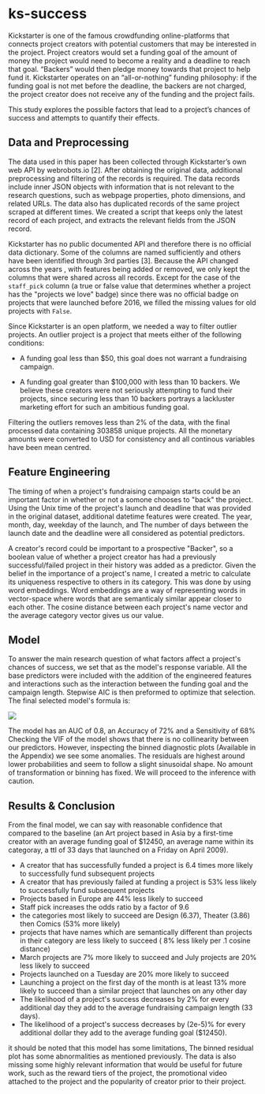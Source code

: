 # ks-success

Kickstarter is one of the famous crowdfunding online-platforms that connects project 
creators with potential customers that may be interested in the project. 
Project creators would set a funding goal of the amount of money the project would need to become a reality and a deadline to reach that goal. 
“Backers” would then pledge money towards that project to help fund it. 
Kickstarter operates on an “all-or-nothing” funding philosophy: if the funding goal is not met before the deadline, the backers are not charged, the project 
creator does not receive any of the funding and the project fails.

This study explores the possible factors that lead to a project’s chances of success and attempts to quantify their effects.

## Data and Preprocessing

The data used in this paper has been collected through Kickstarter’s own web API by webrobots.io [2].
After obtaining the original data, additional preprocessing and filtering of the records is required. 
The data records include inner JSON objects with information that is not relevant to the research questions, such as webpage properties, photo dimensions, and related URLs.
The data also has duplicated records of the same project scraped at different times. 
We created a script that keeps only the latest record of each project, and extracts the relevant fields from the JSON record.

Kickstarter has no public documented API and therefore there is no official data dictionary. 
Some of the columns are named sufficiently and others have been identified through 3rd parties [3]. 
Because the API changed across the years , with features being added or removed, we only kept the columns that were shared across all records. 
Except for the case of the `staff_pick` column (a true or false value that determines whether a project has the "projects we love" badge) since there was no official badge on projects that were launched before 2016, we filled the missing values for old projects with `False`.

Since Kickstarter is an open platform, we needed a way to filter outlier projects. An outlier project is a project that meets either of the following conditions:

- A funding goal less than $50, this goal does not warrant a fundraising campaign.

- A funding goal greater than $100,000 with less than 10 backers. We believe these creators were not seriously attempting to fund their projects, since securing less than 10 backers portrays a lackluster marketing effort for such an ambitious funding goal.

Filtering the outliers removes less than 2% of the data, with the final processed data containing 303858 unique projects. All the monetary amounts were converted to USD for consistency and all continous variables have been mean centred.


## Feature Engineering
The timing of when a project's fundraising campaign starts could be an important factor in whether or not a somone chooses to "back" the project. 
Using the Unix time of the project's launch and deadline that was provided in the original dataset, additional datetime features were created. 
The year, month, day, weekday of the launch, and The number of days between the launch date and the deadline were all considered as potential predictors.

A creator's record could be important to a prospective "Backer", so a boolean value of whether a project creator has had a previously successful/failed project in their history was added as a predictor.
Given the belief in the importance of a project's name, I created a metric to calculate its uniqueness respective to others in its category. 
This was done by using word embeddings. 
Word embeddings are a way of representing words in vector-space where words that are semanticaly similar appear closer to each other. 
The cosine distance between each project's name vector and the average category vector gives us our value.


## Model

To answer the main research question of what factors affect a project's chances of success, we set that as the model's response variable. All the base predictors were included with the addition of the engineered features and interactions such as the interaction between the funding goal and the campaign length. Stepwise AIC is then preformed to optimize that selection. The final selected model's formula is:

<img src="https://bit.ly/3cx1RHB" align="center" border="0"/>

The model has an AUC of 0.8, an Accuracy of 72% and a Sensitivity of 68%
Checking the VIF of the model shows that there is no collinearity between our predictors. However, inspecting the binned diagnostic plots (Available in the Appendix) we see some anomalies. The residuals are highest around lower probabilities and seem to follow a slight sinusoidal shape. No amount of transformation or binning has fixed. We will proceed to the inference with caution.



## Results & Conclusion

From the final model, we can say with reasonable confidence that compared to the baseline 
(an Art project based in Asia by a first-time creator with an average funding goal of $12450, 
an average name within its categoray, a ttl of 33 days that launched on a Friday on April 2009).

- A creator that has successfully funded a project is 6.4 times more likely to successfully fund subsequent projects
- A creator that has previously failed at funding a project is 53% less likely to successfully fund subsequent projects
- Projects based in Europe are 44% less likely to succeed
- Staff pick increases the odds ratio by a factor of 9.6
- the categories most likely to succeed are Design (6.37), Theater (3.86) then Comics (53% more likely)
- projects that have names which are semantically different than projects in their category are less likely to succeed ( 8% less likely per .1 cosine distance)
- March projects are 7% more likely to succeed and July projects are 20% less likely to succeed
- Projects launched on a Tuesday are 20% more likely to succeed
- Launching a project on the first day of the month is at least 13% more likely to succeed than a similar project that launches on any other day
- The likelihood of a project's success decreases by 2% for every additional day they add to the average fundraising campaign length (33 days).
- The likelihood of a project's success decreases by (2e-5)% for every additional dollar they add to the average funding goal ($12450).


it should be noted that this model has some limitations, The binned residual plot has some abnormalities as mentioned previously. 
The data is also missing some highly relevant information that would be useful for future work, such as the reward tiers of the project, 
the promotional video attached to the project and the popularity of creator prior to their project.

